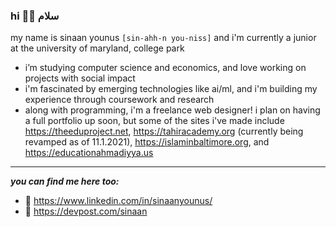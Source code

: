 ### hi 🧍‍♂️ سلام

<!--
**sxnaan/sxnaan** is a ✨ _special_ ✨ repository because its `README.md` (this file) appears on your GitHub profile. -->
my name is sinaan younus `[sin-ahh-n you-niss]` and i'm currently a junior at the university of maryland, college park

- i’m studying computer science and economics, and love working on projects with social impact
- i'm fascinated by emerging technologies like ai/ml, and i'm building my experience through coursework and research
- along with programming, i'm a freelance web designer! i plan on having a full portfolio up soon, but some of the sites i've made include https://theeduproject.net, https://tahiracademy.org (currently being revamped as of 11.1.2021), https://islaminbaltimore.org, and https://educationahmadiyya.us

---
***you can find me here too:***
- 🔗 https://www.linkedin.com/in/sinaanyounus/
- 🔗 https://devpost.com/sinaan
